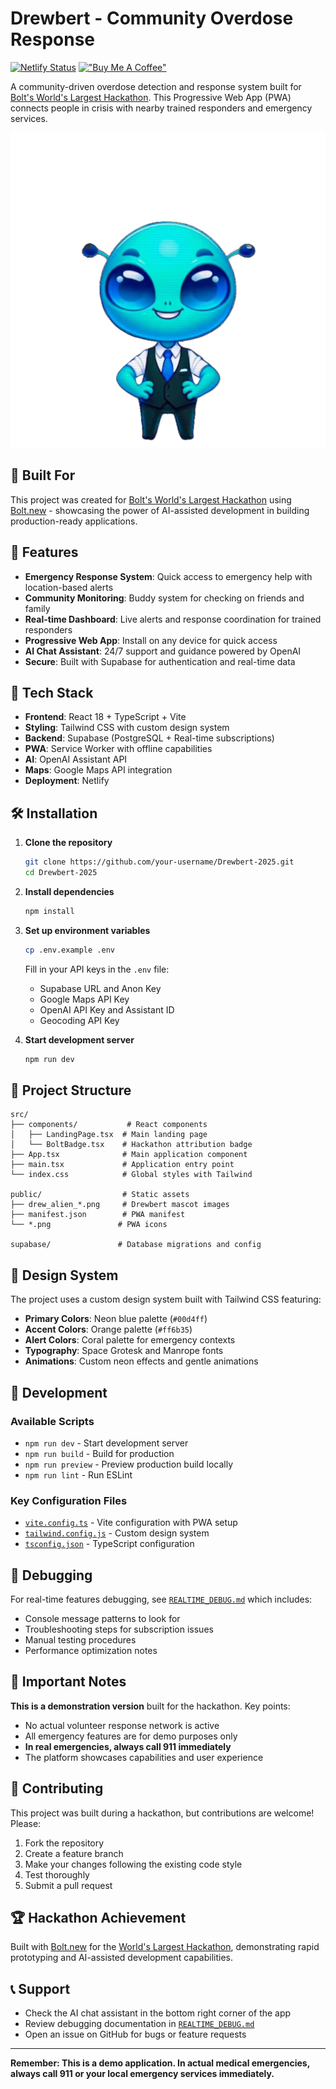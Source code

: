 # Drewbert - Community Overdose Response

[![Netlify Status](https://api.netlify.com/api/v1/badges/b48e1c8e-7556-4100-b82c-d07e5ddc5b0a/deploy-status)](https://app.netlify.com/projects/effervescent-sunshine-219a54/deploys)
[!["Buy Me A Coffee"](https://www.buymeacoffee.com/assets/img/custom_images/orange_img.png)](https://buymeacoffee.com/drewbertapp)

A community-driven overdose detection and response system built for [Bolt's World's Largest Hackathon](https://worldslargesthackathon.devpost.com). This Progressive Web App (PWA) connects people in crisis with nearby trained responders and emergency services.

![Drewbert Mascot](public/drew_alien_transparent.png)

## 🎯 Built For

This project was created for [Bolt's World's Largest Hackathon](https://worldslargesthackathon.devpost.com) using [Bolt.new](https://bolt.new) - showcasing the power of AI-assisted development in building production-ready applications.

## 🌟 Features

- **Emergency Response System**: Quick access to emergency help with location-based alerts
- **Community Monitoring**: Buddy system for checking on friends and family
- **Real-time Dashboard**: Live alerts and response coordination for trained responders
- **Progressive Web App**: Install on any device for quick access
- **AI Chat Assistant**: 24/7 support and guidance powered by OpenAI
- **Secure**: Built with Supabase for authentication and real-time data

## 🚀 Tech Stack

- **Frontend**: React 18 + TypeScript + Vite
- **Styling**: Tailwind CSS with custom design system
- **Backend**: Supabase (PostgreSQL + Real-time subscriptions)
- **PWA**: Service Worker with offline capabilities
- **AI**: OpenAI Assistant API
- **Maps**: Google Maps API integration
- **Deployment**: Netlify

## 🛠️ Installation

1. **Clone the repository**
   ```bash
   git clone https://github.com/your-username/Drewbert-2025.git
   cd Drewbert-2025
   ```

2. **Install dependencies**
   ```bash
   npm install
   ```

3. **Set up environment variables**
   ```bash
   cp .env.example .env
   ```
   
   Fill in your API keys in the `.env` file:
   - Supabase URL and Anon Key
   - Google Maps API Key
   - OpenAI API Key and Assistant ID
   - Geocoding API Key

4. **Start development server**
   ```bash
   npm run dev
   ```

## 📁 Project Structure

```
src/
├── components/           # React components
│   ├── LandingPage.tsx  # Main landing page
│   └── BoltBadge.tsx    # Hackathon attribution badge
├── App.tsx              # Main application component
├── main.tsx             # Application entry point
└── index.css            # Global styles with Tailwind

public/                  # Static assets
├── drew_alien_*.png     # Drewbert mascot images
├── manifest.json        # PWA manifest
└── *.png               # PWA icons

supabase/               # Database migrations and config
```

## 🎨 Design System

The project uses a custom design system built with Tailwind CSS featuring:

- **Primary Colors**: Neon blue palette (`#00d4ff`)
- **Accent Colors**: Orange palette (`#ff6b35`)
- **Alert Colors**: Coral palette for emergency contexts
- **Typography**: Space Grotesk and Manrope fonts
- **Animations**: Custom neon effects and gentle animations

## 🔧 Development

### Available Scripts

- `npm run dev` - Start development server
- `npm run build` - Build for production
- `npm run preview` - Preview production build locally
- `npm run lint` - Run ESLint

### Key Configuration Files

- [`vite.config.ts`](vite.config.ts) - Vite configuration with PWA setup
- [`tailwind.config.js`](tailwind.config.js) - Custom design system
- [`tsconfig.json`](tsconfig.json) - TypeScript configuration

## 🐛 Debugging

For real-time features debugging, see [`REALTIME_DEBUG.md`](REALTIME_DEBUG.md) which includes:
- Console message patterns to look for
- Troubleshooting steps for subscription issues
- Manual testing procedures
- Performance optimization notes

## 🚨 Important Notes

**This is a demonstration version** built for the hackathon. Key points:

- No actual volunteer response network is active
- All emergency features are for demo purposes only
- **In real emergencies, always call 911 immediately**
- The platform showcases capabilities and user experience

## 🤝 Contributing

This project was built during a hackathon, but contributions are welcome! Please:

1. Fork the repository
2. Create a feature branch
3. Make your changes following the existing code style
4. Test thoroughly
5. Submit a pull request

## 🏆 Hackathon Achievement

Built with [Bolt.new](https://bolt.new) for the [World's Largest Hackathon](https://worldslargesthackathon.devpost.com), demonstrating rapid prototyping and AI-assisted development capabilities.

## 📞 Support

- Check the AI chat assistant in the bottom right corner of the app
- Review debugging documentation in [`REALTIME_DEBUG.md`](REALTIME_DEBUG.md)
- Open an issue on GitHub for bugs or feature requests

---

**Remember: This is a demo application. In actual medical emergencies, always call 911 or your local emergency services immediately.**
